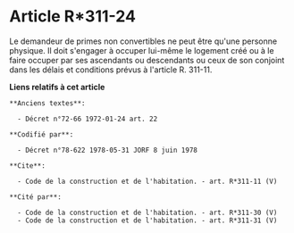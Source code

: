 # Article R*311-24

Le demandeur de primes non convertibles ne peut être qu'une personne physique. Il doit s'engager à occuper lui-même le
logement créé ou à le faire occuper par ses ascendants ou descendants ou ceux de son conjoint dans les délais et conditions
prévus à l'article R. 311-11.

**Liens relatifs à cet article**

	**Anciens textes**:

	  - Décret n°72-66 1972-01-24 art. 22

	**Codifié par**:

	  - Décret n°78-622 1978-05-31 JORF 8 juin 1978

	**Cite**:

	  - Code de la construction et de l'habitation. - art. R*311-11 (V)

	**Cité par**:

	  - Code de la construction et de l'habitation. - art. R*311-30 (V)
	  - Code de la construction et de l'habitation. - art. R*311-31 (V)
